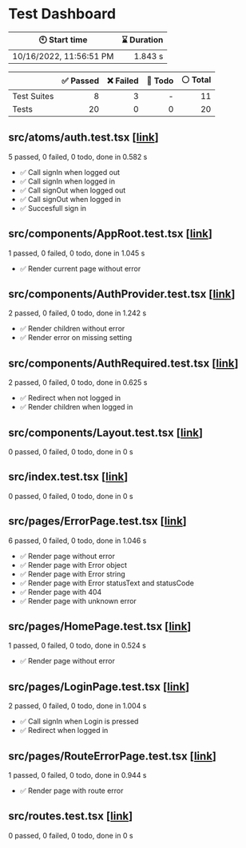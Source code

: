 # Test Dashboard


| :clock10: Start time | :hourglass: Duration |
| --- | ---: |
|10/16/2022, 11:56:51 PM|1.843 s|

| | :white_check_mark: Passed | :x: Failed | :construction: Todo | :white_circle: Total |
| --- | ---: | ---: | ---:| ---: |
|Test Suites|8|3|-|11|
|Tests|20|0|0|20|

## src/atoms/auth.test.tsx [[link](https://github.com/Fgruntjes/serverless-personal-finance/blob/3a29831c14c912010292f0a14fac484f359079b4/frontend-web/src/atoms/auth.test.tsx)]

5 passed, 0 failed, 0 todo, done in 0.582 s

- :white_check_mark: Call signIn when logged out
- :white_check_mark: Call signIn when logged in
- :white_check_mark: Call signOut when logged out
- :white_check_mark: Call signOut when logged in
- :white_check_mark: Succesfull sign in

## src/components/AppRoot.test.tsx [[link](https://github.com/Fgruntjes/serverless-personal-finance/blob/3a29831c14c912010292f0a14fac484f359079b4/frontend-web/src/components/AppRoot.test.tsx)]

1 passed, 0 failed, 0 todo, done in 1.045 s

- :white_check_mark: Render current page without error

## src/components/AuthProvider.test.tsx [[link](https://github.com/Fgruntjes/serverless-personal-finance/blob/3a29831c14c912010292f0a14fac484f359079b4/frontend-web/src/components/AuthProvider.test.tsx)]

2 passed, 0 failed, 0 todo, done in 1.242 s

- :white_check_mark: Render children without error
- :white_check_mark: Render error on missing setting

## src/components/AuthRequired.test.tsx [[link](https://github.com/Fgruntjes/serverless-personal-finance/blob/3a29831c14c912010292f0a14fac484f359079b4/frontend-web/src/components/AuthRequired.test.tsx)]

2 passed, 0 failed, 0 todo, done in 0.625 s

- :white_check_mark: Redirect when not logged in
- :white_check_mark: Render children when logged in

## src/components/Layout.test.tsx [[link](https://github.com/Fgruntjes/serverless-personal-finance/blob/3a29831c14c912010292f0a14fac484f359079b4/frontend-web/src/components/Layout.test.tsx)]

0 passed, 0 failed, 0 todo, done in 0 s


## src/index.test.tsx [[link](https://github.com/Fgruntjes/serverless-personal-finance/blob/3a29831c14c912010292f0a14fac484f359079b4/frontend-web/src/index.test.tsx)]

0 passed, 0 failed, 0 todo, done in 0 s


## src/pages/ErrorPage.test.tsx [[link](https://github.com/Fgruntjes/serverless-personal-finance/blob/3a29831c14c912010292f0a14fac484f359079b4/frontend-web/src/pages/ErrorPage.test.tsx)]

6 passed, 0 failed, 0 todo, done in 1.046 s

- :white_check_mark: Render page without error
- :white_check_mark: Render page with Error object
- :white_check_mark: Render page with Error string
- :white_check_mark: Render page with Error statusText and statusCode
- :white_check_mark: Render page with 404
- :white_check_mark: Render page with unknown error

## src/pages/HomePage.test.tsx [[link](https://github.com/Fgruntjes/serverless-personal-finance/blob/3a29831c14c912010292f0a14fac484f359079b4/frontend-web/src/pages/HomePage.test.tsx)]

1 passed, 0 failed, 0 todo, done in 0.524 s

- :white_check_mark: Render page without error

## src/pages/LoginPage.test.tsx [[link](https://github.com/Fgruntjes/serverless-personal-finance/blob/3a29831c14c912010292f0a14fac484f359079b4/frontend-web/src/pages/LoginPage.test.tsx)]

2 passed, 0 failed, 0 todo, done in 1.004 s

- :white_check_mark: Call signIn when Login is pressed
- :white_check_mark: Redirect when logged in

## src/pages/RouteErrorPage.test.tsx [[link](https://github.com/Fgruntjes/serverless-personal-finance/blob/3a29831c14c912010292f0a14fac484f359079b4/frontend-web/src/pages/RouteErrorPage.test.tsx)]

1 passed, 0 failed, 0 todo, done in 0.944 s

- :white_check_mark: Render page with route error

## src/routes.test.tsx [[link](https://github.com/Fgruntjes/serverless-personal-finance/blob/3a29831c14c912010292f0a14fac484f359079b4/frontend-web/src/routes.test.tsx)]

0 passed, 0 failed, 0 todo, done in 0 s


